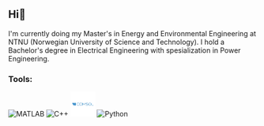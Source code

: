 ## Hi👋

I'm currently doing my Master's in Energy and Environmental Engineering at NTNU (Norwegian University of Science and Technology). I hold a Bachelor's degree in Electrical Engineering with spesialization in Power Engineering.

### Tools:

<p>
  <img src="https://cdn.jsdelivr.net/gh/devicons/devicon/icons/matlab/matlab-original.svg" alt="MATLAB" width="50" height="50"/> 
  <img src="https://cdn.jsdelivr.net/gh/devicons/devicon/icons/cplusplus/cplusplus-original.svg" alt="C++" width="50" height="50"/> 
  <img src="comsol3123.logowik.com.webp" alt="COMSOL" width="50" height="50"/>
  <img src="https://cdn.jsdelivr.net/gh/devicons/devicon/icons/python/python-original.svg" alt="Python" width="50" height="50"/>
</p>

